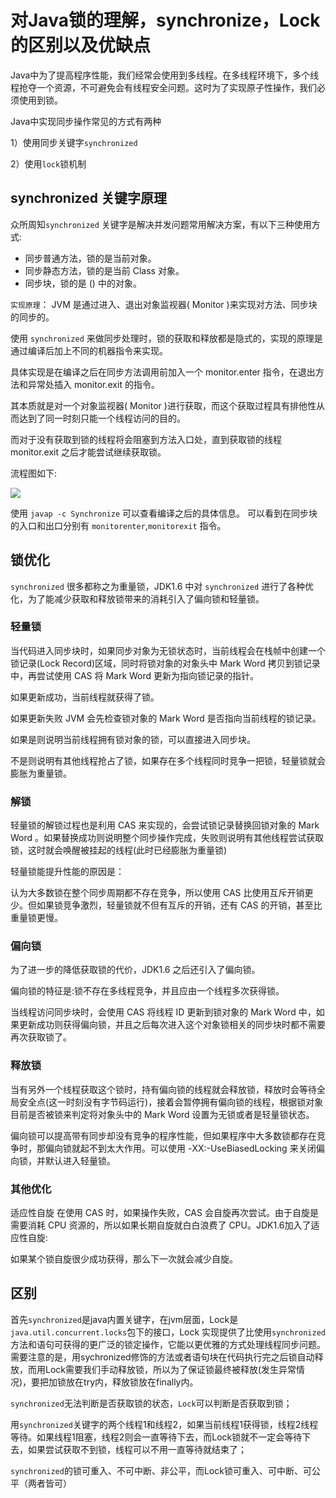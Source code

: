 # 对Java锁的理解，synchronize，Lock的区别以及优缺点

Java中为了提高程序性能，我们经常会使用到多线程。在多线程环境下，多个线程抢夺一个资源，不可避免会有线程安全问题。这时为了实现原子性操作，我们必须使用到锁。

Java中实现同步操作常见的方式有两种

1）使用同步关键字`synchronized`

2）使用`lock`锁机制

## synchronized 关键字原理
众所周知`synchronized` 关键字是解决并发问题常用解决方案，有以下三种使用方式:
- 同步普通方法，锁的是当前对象。
- 同步静态方法，锁的是当前 Class 对象。
- 同步块，锁的是 () 中的对象。

`实现原理`： JVM 是通过进入、退出对象监视器( Monitor )来实现对方法、同步块的同步的。

使用 `synchronized` 来做同步处理时，锁的获取和释放都是隐式的，实现的原理是通过编译后加上不同的机器指令来实现。

具体实现是在编译之后在同步方法调用前加入一个 monitor.enter 指令，在退出方法和异常处插入 monitor.exit 的指令。

其本质就是对一个对象监视器( Monitor )进行获取，而这个获取过程具有排他性从而达到了同一时刻只能一个线程访问的目的。

而对于没有获取到锁的线程将会阻塞到方法入口处，直到获取锁的线程 monitor.exit 之后才能尝试继续获取锁。

流程图如下:

![](https://ws2.sinaimg.cn/large/006tNc79ly1fn27fkl07jj31e80hyn0n.jpg)

使用 `javap -c Synchronize` 可以查看编译之后的具体信息。
可以看到在同步块的入口和出口分别有 `monitorenter`,`monitorexit` 指令。


## 锁优化
`synchronized` 很多都称之为重量锁，JDK1.6 中对 `synchronized` 进行了各种优化，为了能减少获取和释放锁带来的消耗引入了偏向锁和轻量锁。

### 轻量锁
当代码进入同步块时，如果同步对象为无锁状态时，当前线程会在栈帧中创建一个锁记录(Lock Record)区域，同时将锁对象的对象头中 Mark Word 拷贝到锁记录中，再尝试使用 CAS 将 Mark Word 更新为指向锁记录的指针。

如果更新成功，当前线程就获得了锁。

如果更新失败 JVM 会先检查锁对象的 Mark Word 是否指向当前线程的锁记录。

如果是则说明当前线程拥有锁对象的锁，可以直接进入同步块。

不是则说明有其他线程抢占了锁，如果存在多个线程同时竞争一把锁，轻量锁就会膨胀为重量锁。

### 解锁
轻量锁的解锁过程也是利用 CAS 来实现的，会尝试锁记录替换回锁对象的 Mark Word 。如果替换成功则说明整个同步操作完成，失败则说明有其他线程尝试获取锁，这时就会唤醒被挂起的线程(此时已经膨胀为重量锁)

轻量锁能提升性能的原因是：

认为大多数锁在整个同步周期都不存在竞争，所以使用 CAS 比使用互斥开销更少。但如果锁竞争激烈，轻量锁就不但有互斥的开销，还有 CAS 的开销，甚至比重量锁更慢。

### 偏向锁
为了进一步的降低获取锁的代价，JDK1.6 之后还引入了偏向锁。

偏向锁的特征是:锁不存在多线程竞争，并且应由一个线程多次获得锁。

当线程访问同步块时，会使用 CAS 将线程 ID 更新到锁对象的 Mark Word 中，如果更新成功则获得偏向锁，并且之后每次进入这个对象锁相关的同步块时都不需要再次获取锁了。

### 释放锁
当有另外一个线程获取这个锁时，持有偏向锁的线程就会释放锁，释放时会等待全局安全点(这一时刻没有字节码运行)，接着会暂停拥有偏向锁的线程，根据锁对象目前是否被锁来判定将对象头中的 Mark Word 设置为无锁或者是轻量锁状态。

偏向锁可以提高带有同步却没有竞争的程序性能，但如果程序中大多数锁都存在竞争时，那偏向锁就起不到太大作用。可以使用 -XX:-UseBiasedLocking 来关闭偏向锁，并默认进入轻量锁。

### 其他优化
适应性自旋
在使用 CAS 时，如果操作失败，CAS 会自旋再次尝试。由于自旋是需要消耗 CPU 资源的，所以如果长期自旋就白白浪费了 CPU。JDK1.6加入了适应性自旋:

如果某个锁自旋很少成功获得，那么下一次就会减少自旋。


## 区别
首先`synchronized`是java内置关键字，在jvm层面，Lock是`java.util.concurrent.locks`包下的接口，Lock 实现提供了比使用`synchronized` 方法和语句可获得的更广泛的锁定操作，它能以更优雅的方式处理线程同步问题。需要注意的是，用sychronized修饰的方法或者语句块在代码执行完之后锁自动释放，而用Lock需要我们手动释放锁，所以为了保证锁最终被释放(发生异常情况)，要把加锁放在try内，释放锁放在finally内。

`synchronized`无法判断是否获取锁的状态，`Lock`可以判断是否获取到锁；

用`synchronized`关键字的两个线程1和线程2，如果当前线程1获得锁，线程2线程等待。如果线程1阻塞，线程2则会一直等待下去，而Lock锁就不一定会等待下去，如果尝试获取不到锁，线程可以不用一直等待就结束了；

`synchronized`的锁可重入、不可中断、非公平，而Lock锁可重入、可中断、可公平（两者皆可）

